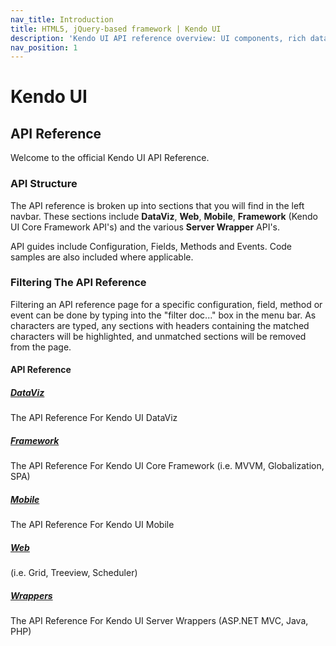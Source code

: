 ```yaml
---
nav_title: Introduction
title: HTML5, jQuery-based framework | Kendo UI
description: 'Kendo UI API reference overview: UI components, rich data vizualization framework, auto-adaptive mobile widgets and all tools for building rich web apps.'
nav_position: 1
---
```


# Kendo UI

## API Reference

Welcome to the official Kendo UI API Reference.

### API Structure

The API reference is broken up into sections that you will find in the left navbar.  These sections include **DataViz**, **Web**, **Mobile**, **Framework** (Kendo UI Core Framework API's) and the various **Server Wrapper** API's.

API guides include Configuration, Fields, Methods and Events.  Code samples are also included where applicable.

### Filtering The API Reference

Filtering an API reference page for a specific configuration, field, method or event can be done by typing into the "filter doc..." box in the menu bar.  As characters are typed, any sections with headers containing the matched characters will be highlighted, and unmatched sections will be removed from the page.

#### API Reference

##### [DataViz](/api/dataviz)

The API Reference For Kendo UI DataViz

##### [Framework](/api/framework)

The API Reference For Kendo UI Core Framework (i.e. MVVM, Globalization, SPA)

##### [Mobile](/api/mobile)

The API Reference For Kendo UI Mobile

##### [Web](/api/web)

(i.e. Grid, Treeview, Scheduler)

##### [Wrappers](/api/wrappers)

The API Reference For Kendo UI Server Wrappers (ASP.NET MVC, Java, PHP)




